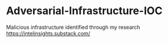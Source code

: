 # Adversarial-Infrastructure-IOC
Malicious infrastructure identified through my research
https://intelinsights.substack.com/
